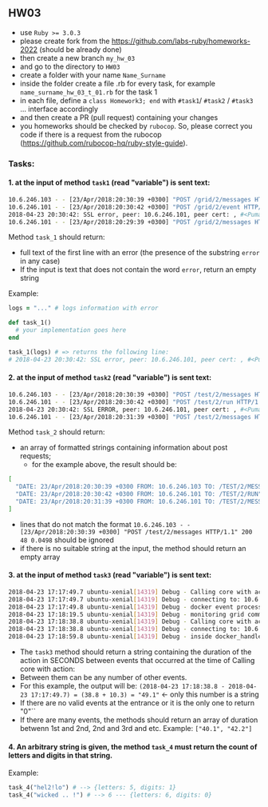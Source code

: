 ## HW03

- use `Ruby >= 3.0.3`
- please create fork from the https://github.com/labs-ruby/homeworks-2022 (should be
  already done)
- then create a new branch `my_hw_03`
- and go to the directory to `HW03`
- create a folder with your name `Name_Surname`
- inside the folder create a file .rb for every task, for example `name_surname_hw_03_t_01.rb` for the task 1
- in each file, define a `class Homework3; end` with `#task1`/ `#task2` / `#task3` ... interface accordingly
- and then create a PR (pull request) containing your changes
- you homeworks should be checked by `rubocop`. So, please 
  correct you code if there is a request from the rubocop (https://github.com/rubocop-hq/ruby-style-guide).

### Tasks:

#### 1. at the input of method `task1` (read "variable") is sent text:

```bash
10.6.246.103 - - [23/Apr/2018:20:30:39 +0300] "POST /grid/2/messages HTTP/1.1" 200 48 0.0498
10.6.246.101 - - [23/Apr/2018:20:30:42 +0300] "POST /grid/2/event HTTP/1.1" 200 - 0.2277
2018-04-23 20:30:42: SSL error, peer: 10.6.246.101, peer cert: , #<Puma::MiniSSL::SSLError: System error: Undefined error: 0 - 0>
10.6.246.101 - - [23/Apr/2018:20:29:39 +0300] "POST /grid/2/messages HTTP/1.1" 200 48 0.0290
```

Method `task_1` should return:
- full text of the first line with an error (the presence of the substring `error` in any case)
- If the input is text that does not contain the word `error`, return an empty string

Example:

```ruby
logs = "..." # logs information with error

def task_1()
  # your implementation goes here
end

task_1(logs) # => returns the following line:
# 2018-04-23 20:30:42: SSL error, peer: 10.6.246.101, peer cert: , #<Puma::MiniSSL::SSLError: System error: Undefined error: 0 - 0>
```

#### 2. at the input of method `task2` (read "variable") is sent text:

```bash
10.6.246.103 - - [23/Apr/2018:20:30:39 +0300] "POST /test/2/messages HTTP/1.1" 200 48 0.0498
10.6.246.101 - - [23/Apr/2018:20:30:42 +0300] "POST /test/2/run HTTP/1.1" 200 - 0.2277
2018-04-23 20:30:42: SSL ERROR, peer: 10.6.246.101, peer cert: , #<Puma::MiniSSL::SSL: System error: Undefined error: 0 - 0>
10.6.246.101 - - [23/Apr/2018:20:31:39 +0300] "POST /test/2/messages HTTP/1.1" 200 48 0.0290
```

Method `task_2` should return:
- an array of formatted strings containing information about post requests;
    - for the example above, the result should be:

```bash
[
  "DATE: 23/Apr/2018:20:30:39 +0300 FROM: 10.6.246.103 TO: /TEST/2/MESSAGES",
  "DATE: 23/Apr/2018:20:30:42 +0300 FROM: 10.6.246.101 TO: /TEST/2/RUN",
  "DATE: 23/Apr/2018:20:31:39 +0300 FROM: 10.6.246.101 TO: /TEST/2/MESSAGES"
]
```

- lines that do not match the format `10.6.246.103 - - [23/Apr/2018:20:30:39 +0300] "POST /test/2/messages HTTP/1.1" 200 48 0.0498` should be ignored
- if there is no suitable string at the input, the method should return an empty array

#### 3. at the input of method `task3` (read "variable") is sent text:

```bash
2018-04-23 17:17:49.7 ubuntu-xenial[14319] Debug - Calling core with action: event
2018-04-23 17:17:49.7 ubuntu-xenial[14319] Debug - connecting to: 10.6.246.101
2018-04-23 17:17:49.8 ubuntu-xenial[14319] Debug - docker event processed
2018-04-23 17:18:19.5 ubuntu-xenial[14319] Debug - monitoring grid communication health
2018-04-23 17:18:38.8 ubuntu-xenial[14319] Debug - Calling core with action: messages
2018-04-23 17:18:38.8 ubuntu-xenial[14319] Debug - connecting to: 10.6.246.101
2018-04-23 17:18:59.8 ubuntu-xenial[14319] Debug - inside docker_handle_event
```
- The `task3` method should return a string containing the duration of the action in SECONDS between events that occurred at the time of Calling core with action:
- Between them can be any number of other events.
- For this example, the output will be: `(2018-04-23 17:18:38.8 - 2018-04-23 17:17:49.7) = (38.8 + 10.3) = "49.1"` <- only this number is a string
- If there are no valid events at the entrance or it is the only one to return "0"``
- If there are many events, the methods should return an array of duration betwenn 1st and 2nd, 2nd and 3rd and etc. Example: `["40.1", "42.2"]`

#### 4. An arbitrary string is given, the method `task_4` must return the count of letters and digits in that string.

Example:

```ruby
task_4("hel2!lo") # --> {letters: 5, digits: 1}
task_4("wicked .. !") # --> 6 --- {letters: 6, digits: 0}
```
